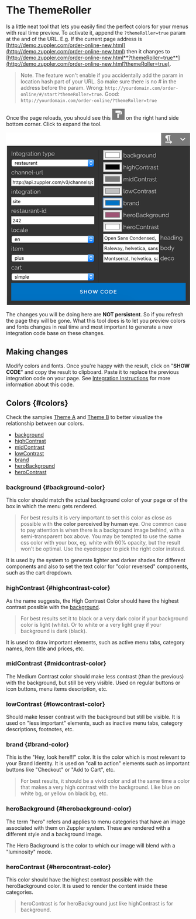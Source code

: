 # The ThemeRoller

Is a little neat tool that lets you easily find the perfect colors for your menus with real time preview. To activate it, append the `?themeRoller=true` param at the and of the URL. E.g. If the current page address is [http://demo.zuppler.com/order-online-new.html](http://demo.zuppler.com/order-online-new.html) then it changes to [http://demo.zuppler.com/order-online-new.html**?themeRoller=true**](http://demo.zuppler.com/order-online-new.html?themeRoller=true). 

> Note. The feature won't enable if you accidentally add the param in location hash part of your URL. So make sure there is no \# in the address before the param. Wrong: `http://yourdomain.com/order-online/#/start?themeRoller=true`. Good: `http://yourdomain.com/order-online/?themeRoller=true`

Once the page reloads, you should see this ![](/assets/themeroller-button.png) on the right hand side bottom corner. Click to expand the tool.

![](/assets/themeroller@2x.png)

The changes you will be doing here are **NOT persistent**. So if you refresh the page they will be gone. What this tool does is to let you preview colors and fonts changes in real time and most important to generate a new integration code base on these changes.

## Making changes

Modify colors and fonts. Once you're happy with the result, click on "**SHOW CODE**" and copy the result to clipboard. Paste it to replace the previous integration code on your page. See [Integration Instructions](//web4/integration-instructions.md) for more information about this code.

## Colors {#colors}

Check the samples [Theme A](/web4/sample-theme-A.md) and [Theme B](/web4/sample-theme-b.md) to better visualize the relationship between our colors.

* [background](#background-color)
* [highContrast](#highcontrast-color)
* [midContrast](#midcontrast-color)
* [lowContrast](#lowcontrast-color)
* [brand](#brand-color)
* [heroBackground](#herobackground-color)
* [heroContrast](#herocontrast-color)

### background {#background-color}

This color should match the actual background color of your page or of the box in which the menu gets rendered.

> For best results it is very important to set this color as close as possible with **the color perceived by human eye**. One common case to pay attention is when there is a background image behind, with a semi-transparent box above. You may be tempted to use the same css color with your box, eg. white with 60% opacity, but the result won't be optimal. Use the eyedropper to pick the right color instead.

It is used by the system to generate lighter and darker shades for different components and also to set the text color for "color reversed" components, such as the cart dropdown.

### highContrast {#highcontrast-color}

As the name suggests, the High Contrast Color should have the highest contrast possible with the [background](#background-color).

> For best results set it to black or a very dark color if your background color is light \(white\). Or to white or a very light gray if your background is dark \(black\).

It is used to draw important elements, such as active menu tabs, category names, item title and prices, etc.

### midContrast {#midcontrast-color}

The Medium Contrast color should make less contrast \(than the previous\) with the background, but still be very visible. Used on regular buttons or icon buttons, menu items description, etc.

### lowContrast {#lowcontrast-color}

Should make lesser contrast with the background but still be visible. It is used on "less important" elements, such as inactive menu tabs, category descriptions, footnotes, etc.

### brand {#brand-color}

This is the "Hey, look here!!!" color. It is the color which is most relevant to your Brand Identity. It is used on "call to action" elements such as important buttons like "Checkout" or "Add to Cart", etc.

> For best results, it should be a vivid color and at the same time a color that makes a very high contrast with the background. Like blue on white bg, or yellow on black bg, etc.

### heroBackground {#herobackground-color}

The term "hero" refers and applies to menu categories that have an image associated with them on Zuppler system. These are rendered with a different style and a background image.

The Hero Background is the color to which our image will blend with a "luminosity" mode.

### heroContrast {#herocontrast-color}

This color should have the highest contrast possible with the heroBackground color. It is used to render the content inside these categories.

> heroContrast is for heroBackground just like highContrast is for background.



